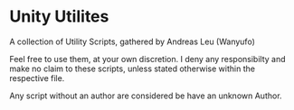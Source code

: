 # Unity Utilites
A collection of Utility Scripts, gathered by Andreas Leu (Wanyufo)


Feel free to use them, at your own discretion. I deny any responsibilty and make no claim to these scripts, unless stated otherwise within the respective file.

Any script without an author are considered be have an unknown Author.